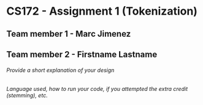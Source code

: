 # CS172 - Assignment 1 (Tokenization)

## Team member 1 - Marc Jimenez
## Team member 2 - Firstname Lastname

###### Provide a short explanation of your design
###### Language used, how to run your code, if you attempted the extra credit (stemming), etc. 